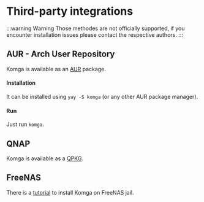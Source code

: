 # Third-party integrations

:::warning Warning
Those methodes are not officially supported, if you encounter installation issues please contact the respective authors.
:::

## AUR - Arch User Repository

Komga is available as an [AUR](https://aur.archlinux.org/packages/komga/) package.

#### Installation

It can be installed using `yay -S komga` (or any other AUR package manager).

#### Run

Just run `komga`.

## QNAP

Komga is available as a [QPKG](https://www.qnapclub.eu/en/qpkg/853).

## FreeNAS

There is a [tutorial](https://blog.tommyku.com/blog/deploying-komga-on-freenas-jail/) to install Komga on FreeNAS jail.